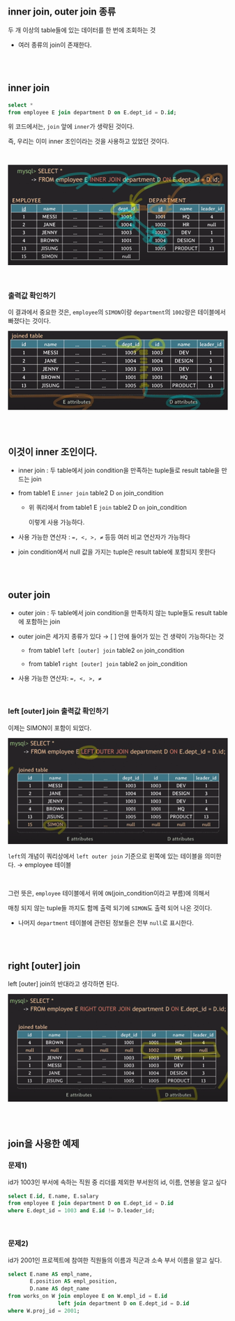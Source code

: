 ## inner join, outer join 종류

두 개 이상의 table들에 있는 데이터를 한 번에 조회하는 것

- 여러 종류의 join이 존재한다.

<br/><br/>

## inner join

```sql
select *
from employee E join department D on E.dept_id = D.id;
```

위 코드에서는,  `join` 앞에 `inner`가 생략된 것이다.

즉, 우리는 이미 inner 조인이라는 것을 사용하고 있었던 것이다.

<br/>

![이미지](/programming/img/입문434.PNG)

<br/>

### 출력값 확인하기

이 결과에서 중요한 것은, `employee`의 `SIMON`이랑 `department`의 `1002`랑은 테이블에서 빠졌다는 것이다.

![이미지](/programming/img/입문435.PNG)

<br/><br/>

## 이것이 inner 조인이다.

- inner join : 두 table에서 join condition을 만족하는 tuple들로 result table을 만드는 join

- from table1 E `inner join` table2 D `on` join_condition

    - 위 쿼리에서 from table1 E `join` table2 D `on` join_condition
        
        이렇게 사용 가능하다.
        
- 사용 가능한 연산자 : `=, <, >, ≠` 등등 여러 비교 연산자가 가능하다

- join condition에서 null 값을 가지는 tuple은 result table에 포함되지 못한다

<br/><br/>

## outer join

- outer join : 두 table에서 join condition을 만족하지 않는 tuple들도 result table에 포함하는 join

- outer join은 세가지 종류가 있다 → [ ] 안에 들어가 있는 건 생략이 가능하다는 것

    - from table1 `left [outer] join` table2 `on` join_condition

    - from table1 `right [outer] join` table2 `on` join_condition

- 사용 가능한 연산자: `=, <, >, ≠`

<br/>

### left [outer] join 출력값 확인하기

이제는 SIMON이 포함이 되었다.

![이미지](/programming/img/입문436.PNG)

`left`의 개념이 쿼리상에서 `left outer join` 기준으로 왼쪽에 있는 테이블을 의미한다. → employee 테이블

<br/>

그런 뜻은, `employee` 테이블에서 위에 `ON`(join_condition이라고 부름)에 
의해서 

매칭 되지 않는 tuple들 까지도 함께 출력 되기에 `SIMON`도 출력 되어 나온 것이다.

- 나머지 `department` 테이블에 관련된 정보들은 전부 `null`로 표시한다.

<br/><br/>

## right [outer] join

left [outer] join의 반대라고 생각하면 된다.

![이미지](/programming/img/입문437.PNG)

<br/><br/>

## join을 사용한 예제

### 문제1)

id가 1003인 부서에 속하는 직원 중 리더를 제외한 부서원의 id, 이름, 연봉을 알고 싶다

```sql
select E.id, E.name, E.salary
from employee E join department D on E.dept_id = D.id
where E.dept_id = 1003 and E.id != D.leader_id;
```

<br/>

### 문제2)

id가 2001인 프로젝트에 참여한 직원들의 이름과 직군과 소속 부서 이름을 알고 싶다.

```sql
select E.name AS empl_name,
       E.position AS empl_position,
       D.name AS dept_name
from works_on W join employee E on W.empl_id = E.id
                left join department D on E.dept_id = D.id
where W.proj_id = 2001;
```